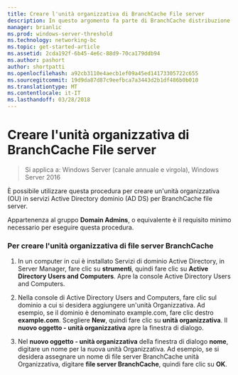 ```yaml
---
title: Creare l'unità organizzativa di BranchCache File server
description: In questo argomento fa parte di BranchCache distribuzione Guide per Windows Server 2016, che illustra come distribuire BranchCache in modalità cache distribuita e ospitato per ottimizzare l'utilizzo della larghezza di banda WAN nelle succursali
manager: brianlic
ms.prod: windows-server-threshold
ms.technology: networking-bc
ms.topic: get-started-article
ms.assetid: 2cda192f-6b45-4e6c-88d9-70ca179ddb94
ms.author: pashort
author: shortpatti
ms.openlocfilehash: a92cb3110e4aecb1ef09a45ed14173305722c655
ms.sourcegitcommit: 19d9da87d87c9eefbca7a3443d2b1df486b0b010
ms.translationtype: MT
ms.contentlocale: it-IT
ms.lasthandoff: 03/28/2018
---
```

# <a name="create-the-branchcache-file-servers-organizational-unit"></a>Creare l'unità organizzativa di BranchCache File server

>Si applica a: Windows Server (canale annuale e virgola), Windows Server 2016

È possibile utilizzare questa procedura per creare un'unità organizzativa (OU) in servizi Active Directory dominio (AD DS) per BranchCache file server.  
  
Appartenenza al gruppo **Domain Admins**, o equivalente è il requisito minimo necessario per eseguire questa procedura.  
  
### <a name="to-create-the-branchcache-file-servers-organizational-unit"></a>Per creare l'unità organizzativa di file server BranchCache  
  
1.  In un computer in cui è installato Servizi di dominio Active Directory, in Server Manager, fare clic su **strumenti**, quindi fare clic su **Active Directory Users and Computers**. Apre la console Active Directory Users and Computers.  
  
2.  Nella console di Active Directory Users and Computers, fare clic sul dominio a cui si desidera aggiungere un'unità Organizzativa. Ad esempio, se il dominio è denominato example.com, fare clic destro **example.com**. Scegliere **New**, quindi fare clic su **unità organizzativa**. Il **nuovo oggetto - unità organizzativa** apre la finestra di dialogo.  
  
3.  Nel **nuovo oggetto - unità organizzativa** della finestra di dialogo **nome**, digitare un nome per la nuova unità Organizzativa. Ad esempio, se si desidera assegnare un nome di file server BranchCache unità Organizzativa, digitare **file server BranchCache**, quindi fare clic su **OK**.  
  


